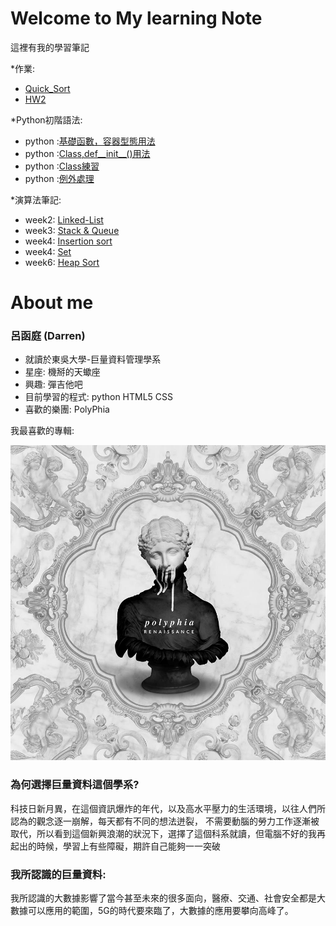 # Welcome to My learning Note

這裡有我的學習筆記

*作業:
 * [Quick_Sort](https://github.com/DarrenLUCreate/Darren-s-github.memo/tree/master/Quick_sort)
 * [HW2](https://github.com/DarrenLUCreate/Darren-s-github.memo/tree/master/HW2)
 
*Python初階語法:
 * python :[基礎函數，容器型態用法](https://github.com/DarrenLUCreate/Darren-s-github.memo/blob/master/Python/Basic1.md)
 * python :[Class,def__init__()用法](https://github.com/DarrenLUCreate/Darren-s-github.memo/blob/master/Python/Data%20Structure.md)
 * python :[Class練習](https://github.com/DarrenLUCreate/Darren-s-github.memo/blob/master/Python/Python_class%E7%B7%B4%E7%BF%92.ipynb)
 * python :[例外處理](https://github.com/DarrenLUCreate/Darren-s-github.memo/blob/master/Python/%E4%BE%8B%E5%A4%96%E8%99%95%E7%90%86.md)

*演算法筆記:
  * week2: [Linked-List](https://github.com/DarrenLUCreate/Darren-s-github.memo/blob/master/LinkedList.md)
  * week3: [Stack & Queue](https://github.com/DarrenLUCreate/Darren-s-github.memo/blob/master/Stack%26Queue.md)
  * week4: [Insertion sort](https://github.com/DarrenLUCreate/Darren-s-github.memo/blob/master/Insertion%20Sort.md)
  * week4: [Set](https://github.com/DarrenLUCreate/Darren-s-github.memo/blob/master/Data%20Structure/Set.md)
  * week6: [Heap Sort](https://github.com/DarrenLUCreate/Darren-s-github.memo/blob/master/Week%206%20Heap_sort/Heap_sort.md)

# About me

### **呂函庭** (Darren)
* 就讀於東吳大學-巨量資料管理學系
* 星座: 機掰的天蠍座
* 興趣: 彈吉他吧
* 目前學習的程式: python HTML5 CSS
* 喜歡的樂團: PolyPhia 

我最喜歡的專輯:

![](https://github.com/DarrenLUCreate/DarreNC/blob/master/Img/polyphia.jpg)

### 為何選擇巨量資料這個學系?

科技日新月異，在這個資訊爆炸的年代，以及高水平壓力的生活環境，以往人們所認為的觀念逐一崩解，每天都有不同的想法迸裂，
不需要動腦的勞力工作逐漸被取代，所以看到這個新興浪潮的狀況下，選擇了這個科系就讀，但電腦不好的我再起出的時候，學習上有些障礙，期許自己能夠一一突破

### 我所認識的巨量資料:

我所認識的大數據影響了當今甚至未來的很多面向，醫療、交通、社會安全都是大數據可以應用的範圍，5G的時代要來臨了，大數據的應用要攀向高峰了。








